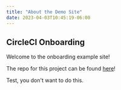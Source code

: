 ```yaml
---
title: "About the Demo Site"
date: 2023-04-03T10:45:19-06:00
---
```


## CircleCI Onboarding

Welcome to the onboarding example site! 

The repo for this project can be found [here](https://github.com/tannerwride/demo-site)! 

Test, you don't want to do this. 